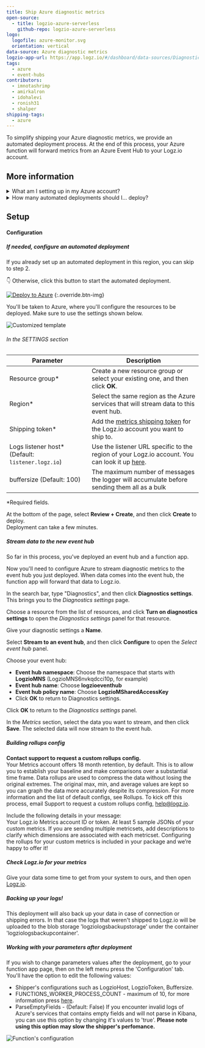 ```yaml
---
title: Ship Azure diagnostic metrics
open-source:
  - title: logzio-azure-serverless
    github-repo: logzio-azure-serverless
logo:
  logofile: azure-monitor.svg
  orientation: vertical
data-source: Azure diagnostic metrics
logzio-app-url: https://app.logz.io/#/dashboard/data-sources/Diagnostics-settings
tags:
  - azure
  - event-hubs
contributors:
  - imnotashrimp
  - amirkalron
  - idohalevi
  - ronish31
  - shalper
shipping-tags:
  - azure
---
```


To simplify shipping your Azure diagnostic metrics, we provide an automated deployment process.
	At the end of this process, your Azure function will forward metrics from an Azure Event Hub to your Logz.io account.

## More information

<details>

<summary>
What am I setting up in my Azure account?
</summary>

The automated deployment sets up a new Event Hub namespace and all the components you'll need to collect metrics in one Azure region.

Each automated deployment sets up these resources in your Azure environment:

* Serveless Function App
* Event Hubs Namspace
* Function's logs Storage Account
* Back up Storage Account for failed shipping
* App Service Plan
* Application Insights

##### Naming convention

Each deployed resource has a Logz.io-defined name and ends with a string unique to that deployment.

For example:
We name the namespace `LogzioMNS`—so if your namespace is `LogzioMNS6nvkqdcci10p`, the rest of the deployed resources will end with `6nvkqdcci10p`.

</details>

<details>

<summary>
How many automated deployments should I... deploy?
</summary>

Azure requires an event hub in the same region as your services.
Also worth noting is that you can stream data from multiple services to one event hub (as long as it's in the same region).

So what does this mean for you?
It means that you'll need to do at least one automated deployment for each region where you want to collect logs or metrics.

</details>

## Setup

#### Configuration

<div class="tasklist">

##### If needed, configure an automated deployment

If you already set up an automated deployment in this region, you can skip to step 2.

👇 Otherwise, click this button to start the automated deployment.

[![Deploy to Azure](https://azuredeploy.net/deploybutton.png)](https://portal.azure.com/#create/Microsoft.Template/uri/https%3A%2F%2Fraw.githubusercontent.com%2Flogzio%2Flogzio-azure-serverless%2Fmaster%2Fdeployments%2Fazuredeploymetrics.json)
{:.override.btn-img}

You'll be taken to Azure, where you'll configure the resources to be deployed.
Make sure to use the settings shown below.

![Customized template](https://dytvr9ot2sszz.cloudfront.net/logz-docs/azure-event-hubs/customized-template.png)

###### In the SETTINGS section

| Parameter | Description |
|---|---|
| Resource group* | Create a new resource group or select your existing one, and then click **OK**. |
| Region* | Select the same region as the Azure services that will stream data to this event hub. |
| Shipping token* | Add the [metrics shipping token](https://docs.logz.io/user-guide/accounts/finding-your-metrics-account-token/) for the Logz.io account you want to ship to.  |
| Logs listener host* (Default: `listener.logz.io`)| Use the listener URL specific to the region of your Logz.io account. You can look it up [here](https://docs.logz.io/user-guide/accounts/account-region.html). |
| buffersize (Default: 100) | The maximum number of messages the logger will accumulate before sending them all as a bulk  |

*Required fields.  

At the bottom of the page, select **Review + Create**, and then click **Create** to deploy.  
Deployment can take a few minutes.

##### Stream data to the new event hub

So far in this process, you've deployed an event hub and a function app.

Now you'll need to configure Azure to stream diagnostic metrics to the event hub you just deployed.
When data comes into the event hub, the function app will forward that data to Logz.io.

In the search bar, type "Diagnostics", and then click **Diagnostics settings**.
This brings you to the _Diagnostics settings_ page.

Choose a resource from the list of resources, and click **Turn on diagnostics settings** to open the _Diagnostics settings_ panel for that resource.

Give your diagnostic settings a **Name**.

Select **Stream to an event hub**, and then click **Configure** to open the _Select event hub_ panel.

Choose your event hub:

* **Event hub namespace**: Choose the namespace that starts with **LogzioMNS** (LogzioMNS6nvkqdcci10p, for example)
* **Event hub name**: Choose **logzioeventhub**
* **Event hub policy name**: Choose **LogzioMSharedAccessKey**
* Click **OK** to return to Diagnostics settings.

Click **OK** to return to the _Diagnostics settings_ panel.

In the _Metrics_ section, select the data you want to stream, and then click **Save**.
The selected data will now stream to the event hub.

##### Building rollups config

**Contact support to request a custom rollups config.**  
Your Metrics account offers 18 month retention, by default. This is to allow you to establish your baseline and make comparisons over a substantial time frame.
Data rollups are used to compress the data without losing the original extremes. The original max, min, and average values are kept so you can graph the data more accurately despite its compression. For more information and the list of default configs, see Rollups.
To kick off this process, email Support to request a custom rollups config,
help@logz.io.

Include the following details in your message:  
Your Logz.io Metrics account ID or token.
At least 5 sample JSONs of your custom metrics.
If you are sending multiple metricsets, add descriptions to clarify which dimensions are associated with each metricset.
Configuring the rollups for your custom metrics is included in your package and we’re happy to offer it!

##### Check Logz.io for your metrics

Give your data some time to get from your system to ours, and then open [Logz.io](https://app.logz.io/#/dashboard/kibana).

##### Backing up your logs!

This deployment will also back up your data in case of connection or shipping errors. In that case the logs that weren't shipped to Logz.io will be uploaded to the blob storage 'logziologsbackupstorage' under the container 'logziologsbackupcontainer'.

##### Working with your parameters after deployment

If you wish to change parameters values after the deployment, go to your function app page, then on the left menu press the 'Configuration' tab.
You'll have the option to edit the following values:
* Shipper's configurations such as LogzioHost, LogzioToken, Buffersize.
* FUNCTIONS_WORKER_PROCESS_COUNT - maximum of 10, for more information press [here](https://docs.microsoft.com/en-us/azure/azure-functions/functions-app-settings#functions_worker_process_count).
* ParseEmptyFields - (Default: False) If you encounter invalid logs of Azure's services that contains empty fields and will not parse in Kibana, you can use this option by changing it's values to 'true'. **Please note using this option may slow the shipper's perfomance.**

![Function's configuration](img/configuration-settings.png)

</div>
